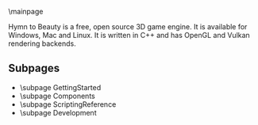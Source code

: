 \mainpage

Hymn to Beauty is a free, open source 3D game engine. It is available for Windows, Mac and Linux. It is written in C++ and has OpenGL and Vulkan rendering backends.

## Subpages
 - \subpage GettingStarted
 - \subpage Components
 - \subpage ScriptingReference
 - \subpage Development